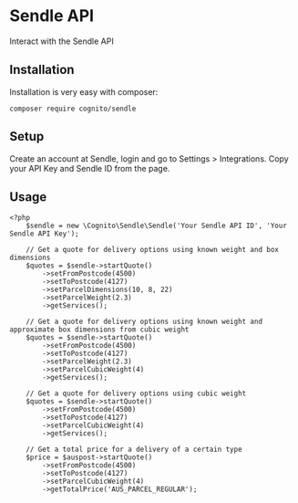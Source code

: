 # Sendle API

Interact with the Sendle API

## Installation

Installation is very easy with composer:

    composer require cognito/sendle

## Setup

Create an account at Sendle, login and go to Settings > Integrations.
Copy your API Key and Sendle ID from the page.

## Usage

```
<?php
	$sendle = new \Cognito\Sendle\Sendle('Your Sendle API ID', 'Your Sendle API Key');

	// Get a quote for delivery options using known weight and box dimensions
	$quotes = $sendle->startQuote()
		->setFromPostcode(4500)
		->setToPostcode(4127)
		->setParcelDimensions(10, 8, 22)
		->setParcelWeight(2.3)
		->getServices();

	// Get a quote for delivery options using known weight and approximate box dimensions from cubic weight
	$quotes = $sendle->startQuote()
		->setFromPostcode(4500)
		->setToPostcode(4127)
		->setParcelWeight(2.3)
		->setParcelCubicWeight(4)
		->getServices();

	// Get a quote for delivery options using cubic weight
	$quotes = $sendle->startQuote()
		->setFromPostcode(4500)
		->setToPostcode(4127)
		->setParcelCubicWeight(4)
		->getServices();

	// Get a total price for a delivery of a certain type
	$price = $auspost->startQuote()
		->setFromPostcode(4500)
		->setToPostcode(4127)
		->setParcelCubicWeight(4)
		->getTotalPrice('AUS_PARCEL_REGULAR');
```
